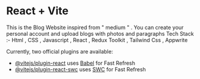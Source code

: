 # React + Vite

This is the Blog Website inspired from " medium " . You can create your personal account and upload blogs with photos and paragraphs
Tech Stack :- Html , CSS , Javascript , React , Redux Toolkit , Tailwind Css , Appwrite 

Currently, two official plugins are available:

- [@vitejs/plugin-react](https://github.com/vitejs/vite-plugin-react/blob/main/packages/plugin-react/README.md) uses [Babel](https://babeljs.io/) for Fast Refresh
- [@vitejs/plugin-react-swc](https://github.com/vitejs/vite-plugin-react-swc) uses [SWC](https://swc.rs/) for Fast Refresh
